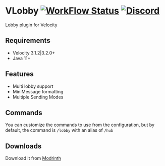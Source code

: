 # VLobby [![WorkFlow Status](https://img.shields.io/github/actions/workflow/status/4drian3d/VLobby/gradle.yml?branch=master&style=flat-square)](https://github.com/4drian3d/VLobby/actions/workflows/gradle.yml)  [![Discord](https://img.shields.io/discord/899740810956910683?color=7289da&label=Discord)](https://discord.gg/5NMMzK5mAn)

Lobby plugin for Velocity

## Requirements
- Velocity 3.1.2|3.2.0+
- Java 11+

## Features
- Multi lobby support
- MiniMessage formatting
- Multiple Sending Modes

## Commands

You can customize the commands to use from the configuration, but by default, the command is `/lobby` with an alias of `/hub`

## Downloads

Download it from [Modrinth](https://modrinth.com/plugin/vlobby)
